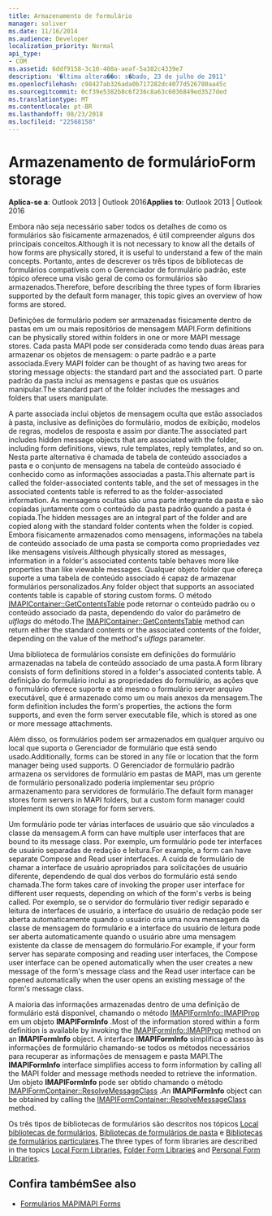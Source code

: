 ```yaml
---
title: Armazenamento de formulário
manager: soliver
ms.date: 11/16/2014
ms.audience: Developer
localization_priority: Normal
api_type:
- COM
ms.assetid: 6ddf9158-3c10-408a-aeaf-5a382c4339e7
description: '�ltima altera��o: s�bado, 23 de julho de 2011'
ms.openlocfilehash: c98427ab326ada0b717282dc4077d526780aa45c
ms.sourcegitcommit: 0cf39e5382b8c6f236c8a63c6036849ed3527ded
ms.translationtype: MT
ms.contentlocale: pt-BR
ms.lasthandoff: 08/23/2018
ms.locfileid: "22568158"
---
```

# <a name="form-storage"></a><span data-ttu-id="cf492-103">Armazenamento de formulário</span><span class="sxs-lookup"><span data-stu-id="cf492-103">Form storage</span></span>

<span data-ttu-id="cf492-104">**Aplica-se a**: Outlook 2013 | Outlook 2016</span><span class="sxs-lookup"><span data-stu-id="cf492-104">**Applies to**: Outlook 2013 | Outlook 2016</span></span> 
  
<span data-ttu-id="cf492-105">Embora não seja necessário saber todos os detalhes de como os formulários são fisicamente armazenados, é útil compreender alguns dos principais conceitos.</span><span class="sxs-lookup"><span data-stu-id="cf492-105">Although it is not necessary to know all the details of how forms are physically stored, it is useful to understand a few of the main concepts.</span></span> <span data-ttu-id="cf492-106">Portanto, antes de descrever os três tipos de bibliotecas de formulários compatíveis com o Gerenciador de formulário padrão, este tópico oferece uma visão geral de como os formulários são armazenados.</span><span class="sxs-lookup"><span data-stu-id="cf492-106">Therefore, before describing the three types of form libraries supported by the default form manager, this topic gives an overview of how forms are stored.</span></span>
  
<span data-ttu-id="cf492-107">Definições de formulário podem ser armazenadas fisicamente dentro de pastas em um ou mais repositórios de mensagem MAPI.</span><span class="sxs-lookup"><span data-stu-id="cf492-107">Form definitions can be physically stored within folders in one or more MAPI message stores.</span></span> <span data-ttu-id="cf492-108">Cada pasta MAPI pode ser considerada como tendo duas áreas para armazenar os objetos de mensagem: o parte padrão e a parte associada.</span><span class="sxs-lookup"><span data-stu-id="cf492-108">Every MAPI folder can be thought of as having two areas for storing message objects: the standard part and the associated part.</span></span> <span data-ttu-id="cf492-109">O parte padrão da pasta inclui as mensagens e pastas que os usuários manipular.</span><span class="sxs-lookup"><span data-stu-id="cf492-109">The standard part of the folder includes the messages and folders that users manipulate.</span></span>
  
<span data-ttu-id="cf492-110">A parte associada inclui objetos de mensagem oculta que estão associados à pasta, inclusive as definições do formulário, modos de exibição, modelos de regras, modelos de resposta e assim por diante.</span><span class="sxs-lookup"><span data-stu-id="cf492-110">The associated part includes hidden message objects that are associated with the folder, including form definitions, views, rule templates, reply templates, and so on.</span></span> <span data-ttu-id="cf492-111">Nesta parte alternativa é chamada de tabela de conteúdo associados a pasta e o conjunto de mensagens na tabela de conteúdo associado é conhecido como as informações associadas a pasta.</span><span class="sxs-lookup"><span data-stu-id="cf492-111">This alternate part is called the folder-associated contents table, and the set of messages in the associated contents table is referred to as the folder-associated information.</span></span> <span data-ttu-id="cf492-112">As mensagens ocultas são uma parte integrante da pasta e são copiadas juntamente com o conteúdo da pasta padrão quando a pasta é copiada.</span><span class="sxs-lookup"><span data-stu-id="cf492-112">The hidden messages are an integral part of the folder and are copied along with the standard folder contents when the folder is copied.</span></span> <span data-ttu-id="cf492-113">Embora fisicamente armazenados como mensagens, informações na tabela de conteúdo associado de uma pasta se comporta como propriedades vez like mensagens visíveis.</span><span class="sxs-lookup"><span data-stu-id="cf492-113">Although physically stored as messages, information in a folder's associated contents table behaves more like properties than like viewable messages.</span></span> <span data-ttu-id="cf492-114">Qualquer objeto folder que ofereça suporte a uma tabela de conteúdo associado é capaz de armazenar formulários personalizados.</span><span class="sxs-lookup"><span data-stu-id="cf492-114">Any folder object that supports an associated contents table is capable of storing custom forms.</span></span> <span data-ttu-id="cf492-115">O método [IMAPIContainer::GetContentsTable](imapicontainer-getcontentstable.md) pode retornar o conteúdo padrão ou o conteúdo associado da pasta, dependendo do valor do parâmetro de _ulflags_ do método.</span><span class="sxs-lookup"><span data-stu-id="cf492-115">The [IMAPIContainer::GetContentsTable](imapicontainer-getcontentstable.md) method can return either the standard contents or the associated contents of the folder, depending on the value of the method's  _ulflags_ parameter.</span></span> 
  
<span data-ttu-id="cf492-116">Uma biblioteca de formulários consiste em definições do formulário armazenadas na tabela de conteúdo associado de uma pasta.</span><span class="sxs-lookup"><span data-stu-id="cf492-116">A form library consists of form definitions stored in a folder's associated contents table.</span></span> <span data-ttu-id="cf492-117">A definição do formulário inclui as propriedades do formulário, as ações que o formulário oferece suporte e até mesmo o formulário server arquivo executável, que é armazenado como um ou mais anexos da mensagem.</span><span class="sxs-lookup"><span data-stu-id="cf492-117">The form definition includes the form's properties, the actions the form supports, and even the form server executable file, which is stored as one or more message attachments.</span></span>
  
<span data-ttu-id="cf492-118">Além disso, os formulários podem ser armazenados em qualquer arquivo ou local que suporta o Gerenciador de formulário que está sendo usado.</span><span class="sxs-lookup"><span data-stu-id="cf492-118">Additionally, forms can be stored in any file or location that the form manager being used supports.</span></span> <span data-ttu-id="cf492-119">O Gerenciador de formulário padrão armazena os servidores de formulário em pastas de MAPI, mas um gerente de formulário personalizado poderia implementar seu próprio armazenamento para servidores de formulário.</span><span class="sxs-lookup"><span data-stu-id="cf492-119">The default form manager stores form servers in MAPI folders, but a custom form manager could implement its own storage for form servers.</span></span>
  
<span data-ttu-id="cf492-120">Um formulário pode ter várias interfaces de usuário que são vinculados a classe da mensagem.</span><span class="sxs-lookup"><span data-stu-id="cf492-120">A form can have multiple user interfaces that are bound to its message class.</span></span> <span data-ttu-id="cf492-121">Por exemplo, um formulário pode ter interfaces de usuário separadas de redação e leitura.</span><span class="sxs-lookup"><span data-stu-id="cf492-121">For example, a form can have separate Compose and Read user interfaces.</span></span> <span data-ttu-id="cf492-122">A cuida de formulário de chamar a interface de usuário apropriados para solicitações de usuário diferente, dependendo de qual dos verbos do formulário está sendo chamada.</span><span class="sxs-lookup"><span data-stu-id="cf492-122">The form takes care of invoking the proper user interface for different user requests, depending on which of the form's verbs is being called.</span></span> <span data-ttu-id="cf492-123">Por exemplo, se o servidor do formulário tiver redigir separado e leitura de interfaces de usuário, a interface do usuário de redação pode ser aberta automaticamente quando o usuário cria uma nova mensagem da classe de mensagem do formulário e a interface do usuário de leitura pode ser aberta automaticamente quando o usuário abre uma mensagem existente da classe de mensagem do formulário.</span><span class="sxs-lookup"><span data-stu-id="cf492-123">For example, if your form server has separate composing and reading user interfaces, the Compose user interface can be opened automatically when the user creates a new message of the form's message class and the Read user interface can be opened automatically when the user opens an existing message of the form's message class.</span></span>
  
<span data-ttu-id="cf492-124">A maioria das informações armazenadas dentro de uma definição de formulário está disponível, chamando o método [IMAPIFormInfo::IMAPIProp](imapiforminfoimapiprop.md) em um objeto **IMAPIFormInfo** .</span><span class="sxs-lookup"><span data-stu-id="cf492-124">Most of the information stored within a form definition is available by invoking the [IMAPIFormInfo::IMAPIProp](imapiforminfoimapiprop.md) method on an **IMAPIFormInfo** object.</span></span> <span data-ttu-id="cf492-125">A interface **IMAPIFormInfo** simplifica o acesso às informações de formulário chamando-se todos os métodos necessários para recuperar as informações de mensagem e pasta MAPI.</span><span class="sxs-lookup"><span data-stu-id="cf492-125">The **IMAPIFormInfo** interface simplifies access to form information by calling all the MAPI folder and message methods needed to retrieve the information.</span></span> <span data-ttu-id="cf492-126">Um objeto **IMAPIFormInfo** pode ser obtido chamando o método [IMAPIFormContainer::ResolveMessageClass](imapiformcontainer-resolvemessageclass.md) .</span><span class="sxs-lookup"><span data-stu-id="cf492-126">An **IMAPIFormInfo** object can be obtained by calling the [IMAPIFormContainer::ResolveMessageClass](imapiformcontainer-resolvemessageclass.md) method.</span></span> 
  
<span data-ttu-id="cf492-127">Os três tipos de bibliotecas de formulários são descritos nos tópicos [Local bibliotecas de formulários](local-form-libraries.md), [Bibliotecas de formulários de pasta](folder-form-libraries.md) e [Bibliotecas de formulários particulares](personal-form-libraries.md).</span><span class="sxs-lookup"><span data-stu-id="cf492-127">The three types of form libraries are described in the topics [Local Form Libraries](local-form-libraries.md), [Folder Form Libraries](folder-form-libraries.md) and [Personal Form Libraries](personal-form-libraries.md).</span></span>
  
## <a name="see-also"></a><span data-ttu-id="cf492-128">Confira também</span><span class="sxs-lookup"><span data-stu-id="cf492-128">See also</span></span>

- [<span data-ttu-id="cf492-129">Formulários MAPI</span><span class="sxs-lookup"><span data-stu-id="cf492-129">MAPI Forms</span></span>](mapi-forms.md)

